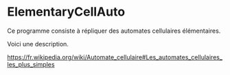 # ElementaryCellAuto

 Ce programme consiste à répliquer des automates cellulaires élémentaires. 

Voici une description. 

https://fr.wikipedia.org/wiki/Automate_cellulaire#Les_automates_cellulaires_les_plus_simples

